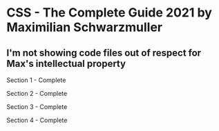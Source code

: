 # CSS - The Complete Guide 2021 by Maximilian Schwarzmuller

## I'm not showing code files out of respect for Max's intellectual property

Section 1 - Complete

Section 2 - Complete

Section 3 - Complete

Section 4 - Complete
